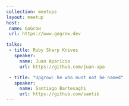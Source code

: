 ```yaml
---
collection: meetups
layout: meetup
host:
 name: GoGrow
 url: https://www.gogrow.dev

talks:
 - title: Ruby Sharp Knives
   speaker:
     name: Juan Aparicio
     url: https://github.com/juan-apa

 - title: "Upgrow: he who must not be named"
   speaker:
     name: Santiago Bartesaghi
     url: https://github.com/santib
---
```


